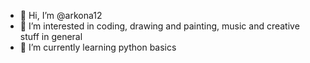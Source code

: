 - 👋 Hi, I’m @arkona12
- 👀 I’m interested in coding, drawing and painting, music and creative stuff in general
- 🌱 I’m currently learning python basics
